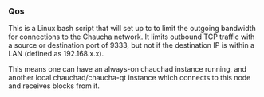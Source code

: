 ### Qos ###

This is a Linux bash script that will set up tc to limit the outgoing bandwidth for connections to the Chaucha network. It limits outbound TCP traffic with a source or destination port of 9333, but not if the destination IP is within a LAN (defined as 192.168.x.x).

This means one can have an always-on chauchad instance running, and another local chauchad/chaucha-qt instance which connects to this node and receives blocks from it.
